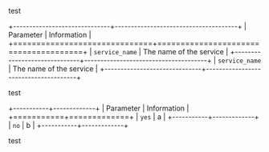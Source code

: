 test

+------------------------------+--------------------------------------+
| Parameter                    | Information                          |
+==============================+======================================+
| `service_name`               | The name of the service              |
+------------------------------+--------------------------------------+
| `service_name`               | The name of the service              |
+------------------------------+--------------------------------------+

test

+-----------+-------------+
| Parameter | Information |
+===========+=============+
| `yes`     | a           |
+-----------+-------------+
| `no`      | b           |
+-----------+-------------+

test